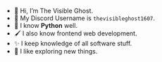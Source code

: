 - 👋 Hi, I’m The Visible Ghost.
- 💬 My Discord Username is `thevisibleghost1607`.
- 🐍 I know **Python** well.
- 🖌️ I also know frontend web development.
- ✨ I keep knowledge of all software stuff.
- 🎯 I like exploring new things.
